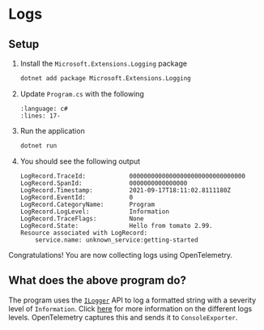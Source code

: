 # Logs

## Setup

1. Install the `Microsoft.Extensions.Logging` package

    ```sh
    dotnet add package Microsoft.Extensions.Logging
    ```

1. Update `Program.cs` with the following

    ```{literalinclude} ../../logs/getting-started/Program.cs
    :language: c#
    :lines: 17-
    ```

1. Run the application

    ```sh
    dotnet run
    ```

1. You should see the following output

    ```text
    LogRecord.TraceId:            00000000000000000000000000000000
    LogRecord.SpanId:             0000000000000000
    LogRecord.Timestamp:          2021-09-17T18:11:02.8111180Z
    LogRecord.EventId:            0
    LogRecord.CategoryName:       Program
    LogRecord.LogLevel:           Information
    LogRecord.TraceFlags:         None
    LogRecord.State:              Hello from tomato 2.99.
    Resource associated with LogRecord:
        service.name: unknown_service:getting-started
    ```

Congratulations! You are now collecting logs using OpenTelemetry.

## What does the above program do?

The program uses the
[`ILogger`](https://docs.microsoft.com/dotnet/api/microsoft.extensions.logging.ilogger)
API to log a formatted string with a severity level of `Information`. Click
[here](https://docs.microsoft.com/dotnet/api/microsoft.extensions.logging.loglevel)
for more information on the different logs levels. OpenTelemetry captures this
and sends it to `ConsoleExporter`.
